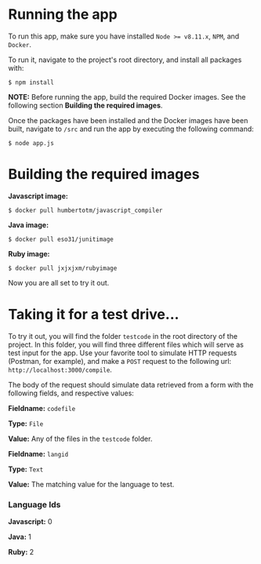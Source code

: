 # Running the app

To run this app, make sure you have installed `Node >= v8.11.x`, `NPM`, and `Docker`.

To run it, navigate to the project's root directory, and install all packages with:

```
$ npm install
```

**NOTE:** Before running the app, build the required Docker images. See the following section **Building the required images**.

Once the packages have been installed and the Docker images have been built, navigate to `/src` and run the app by executing the following command:

```
$ node app.js
```

# Building the required images

**Javascript image:**
```
$ docker pull humbertotm/javascript_compiler
```

**Java image:**
```
$ docker pull eso31/junitimage
```

**Ruby image:**
```
$ docker pull jxjxjxm/rubyimage
```

Now you are all set to try it out.

# Taking it for a test drive...

To try it out, you will find the folder `testcode` in the root directory of the project. In this folder, you will find three different files which will serve as test input for the app. Use your favorite tool to simulate HTTP requests (Postman, for example), and make a `POST` request to the following url: `http://localhost:3000/compile`.

The body of the request should simulate data retrieved from a form with the following fields, and respective values:

**Fieldname:** `codefile`

**Type:** `File`

**Value:** Any of the files in the `testcode` folder.





**Fieldname:** `langid`

**Type:** `Text`

**Value:** The matching value for the language to test.



### Language Ids


**Javascript:** 0

**Java:** 1

**Ruby:** 2
